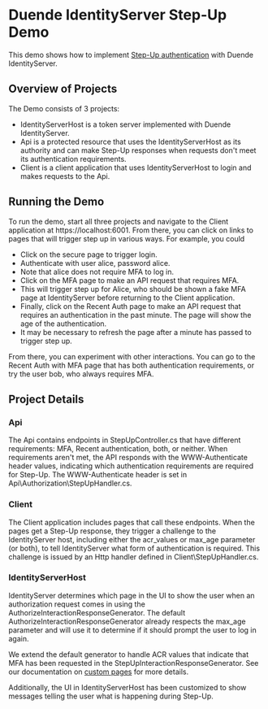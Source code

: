 
# Duende IdentityServer Step-Up Demo
This demo shows how to implement [Step-Up authentication](https://datatracker.ietf.org/doc/draft-ietf-oauth-step-up-authn-challenge)
with Duende IdentityServer.

## Overview of Projects
The Demo consists of 3 projects:
- IdentityServerHost is a token server implemented with Duende IdentityServer.
- Api is a protected resource that uses the IdentityServerHost as its authority
  and can make Step-Up responses when requests don't meet its authentication
  requirements.
- Client is a client application that uses IdentityServerHost to login and makes
  requests to the Api.

## Running the Demo
To run the demo, start all three projects and navigate to the Client application
at https://localhost:6001. From there, you can click on links to pages that will
trigger step up in various ways. For example, you could
- Click on the secure page to trigger login.
- Authenticate with user alice, password alice.
- Note that alice does not require MFA to log in.
- Click on the MFA page to make an API request that requires MFA.
- This will trigger step up for Alice, who should be shown a fake MFA page at
  IdentityServer before returning to the Client application.
- Finally, click on the Recent Auth page to make an API request that requires an
  authentication in the past minute. The page will show the age of the authentication.
- It may be necessary to refresh the page after a minute has passed to trigger
  step up.

From there, you can experiment with other interactions. You can go to the Recent
Auth with MFA page that has both authentication requirements, or try the user
bob, who always requires MFA.

## Project Details

### Api
The Api contains endpoints in StepUpController.cs that have different
requirements: MFA, Recent authentication, both, or neither. When requirements
aren't met, the API responds with the WWW-Authenticate header values, indicating
which authentication requirements are required for Step-Up. The WWW-Authenticate
header is set in Api\Authorization\StepUpHandler.cs.

### Client
The Client application includes pages that call these endpoints. When the pages
get a Step-Up response, they trigger a challenge to the IdentityServer host,
including either the acr_values or max_age parameter (or both), to tell
IdentityServer what form of authentication is required. This challenge is issued
by an Http handler defined in Client\StepUpHandler.cs.

### IdentityServerHost
IdentityServer determines which page in the UI to show the user when an
authorization request comes in using the AuthorizeInteractionResponseGenerator.
The default AuthorizeInteractionResponseGenerator already respects the max_age
parameter and will use it to determine if it should prompt the user to log in
again.

We extend the default generator to handle ACR values that indicate that MFA has
been requested in the StepUpInteractionResponseGenerator. See our documentation
on [custom pages](https://docs.duendesoftware.com/identityserver/ui/custom/)
for more details.

Additionally, the UI in IdentityServerHost has been customized to show messages
telling the user what is happening during Step-Up.
